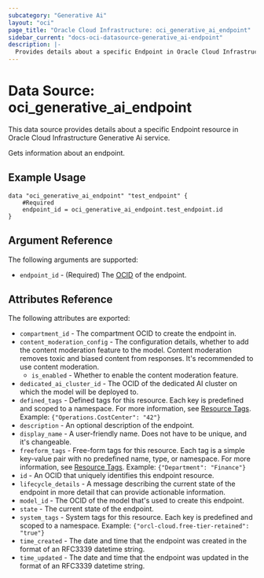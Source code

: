 ```yaml
---
subcategory: "Generative Ai"
layout: "oci"
page_title: "Oracle Cloud Infrastructure: oci_generative_ai_endpoint"
sidebar_current: "docs-oci-datasource-generative_ai-endpoint"
description: |-
  Provides details about a specific Endpoint in Oracle Cloud Infrastructure Generative Ai service
---
```


# Data Source: oci_generative_ai_endpoint
This data source provides details about a specific Endpoint resource in Oracle Cloud Infrastructure Generative Ai service.

Gets information about an endpoint.

## Example Usage

```hcl
data "oci_generative_ai_endpoint" "test_endpoint" {
	#Required
	endpoint_id = oci_generative_ai_endpoint.test_endpoint.id
}
```

## Argument Reference

The following arguments are supported:

* `endpoint_id` - (Required) The [OCID](https://docs.cloud.oracle.com/iaas/Content/General/Concepts/identifiers.htm) of the endpoint.


## Attributes Reference

The following attributes are exported:

* `compartment_id` - The compartment OCID to create the endpoint in.
* `content_moderation_config` - The configuration details, whether to add the content moderation feature to the model. Content moderation removes toxic and biased content from responses. It's recommended to use content moderation.
	* `is_enabled` - Whether to enable the content moderation feature.
* `dedicated_ai_cluster_id` - The OCID of the dedicated AI cluster on which the model will be deployed to.
* `defined_tags` - Defined tags for this resource. Each key is predefined and scoped to a namespace. For more information, see [Resource Tags](https://docs.cloud.oracle.com/iaas/Content/General/Concepts/resourcetags.htm).  Example: `{"Operations.CostCenter": "42"}` 
* `description` - An optional description of the endpoint.
* `display_name` - A user-friendly name. Does not have to be unique, and it's changeable.
* `freeform_tags` - Free-form tags for this resource. Each tag is a simple key-value pair with no predefined name, type, or namespace. For more information, see [Resource Tags](https://docs.cloud.oracle.com/iaas/Content/General/Concepts/resourcetags.htm).  Example: `{"Department": "Finance"}` 
* `id` - An OCID that uniquely identifies this endpoint resource.
* `lifecycle_details` - A message describing the current state of the endpoint in more detail that can provide actionable information.
* `model_id` - The OCID of the model that's used to create this endpoint.
* `state` - The current state of the endpoint.
* `system_tags` - System tags for this resource. Each key is predefined and scoped to a namespace.  Example: `{"orcl-cloud.free-tier-retained": "true"}` 
* `time_created` - The date and time that the endpoint was created in the format of an RFC3339 datetime string.
* `time_updated` - The date and time that the endpoint was updated in the format of an RFC3339 datetime string.

